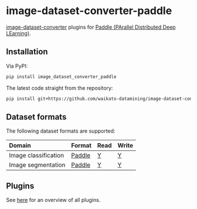 # image-dataset-converter-paddle
[image-dataset-converter](https://github.com/waikato-datamining/image-dataset-converter) 
plugins for [Paddle (PArallel Distributed Deep LEarning)](https://github.com/PaddlePaddle).


## Installation

Via PyPI:

```bash
pip install image_dataset_converter_paddle
```

The latest code straight from the repository:

```bash
pip install git+https://github.com/waikato-datamining/image-dataset-converter-paddle.git
```

## Dataset formats

The following dataset formats are supported:

| Domain               | Format                                   | Read                           | Write                        | 
|:---------------------|:-----------------------------------------|:-------------------------------|:-----------------------------| 
| Image classification | [Paddle](formats/imageclassification.md) | [Y](plugins/from-paddle-ic.md) | [Y](plugins/to-paddle-ic.md) | 
| Image segmentation   | [Paddle](formats/imagesegmentation.md)   | [Y](plugins/from-paddle-is.md) | [Y](plugins/to-paddle-is.md) | 


## Plugins

See [here](plugins/README.md) for an overview of all plugins.

